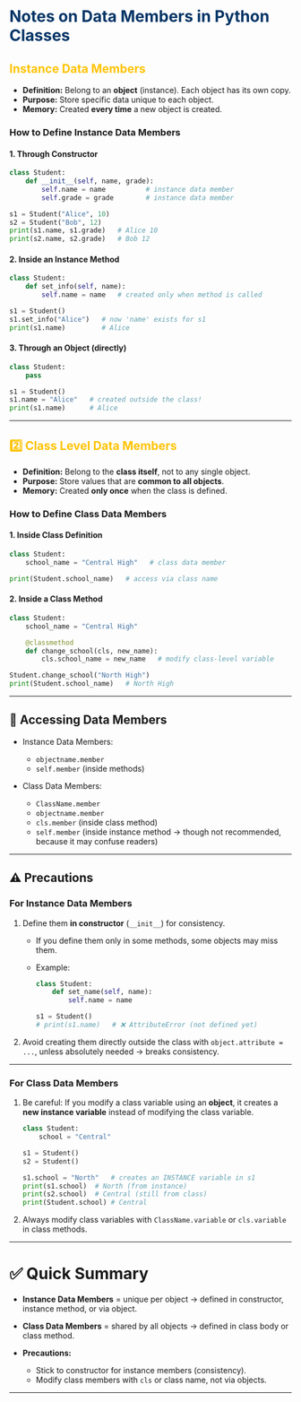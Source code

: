 # <span style="color:#003566"> **Notes on Data Members in Python Classes** </span>

## <span style="color:#ffc300"> **Instance Data Members**</span>

- **Definition:** Belong to an **object** (instance). Each object has its own copy.
- **Purpose:** Store specific data unique to each object.
- **Memory:** Created **every time** a new object is created.

### How to Define Instance Data Members

#### 1. Through Constructor

```python
class Student:
    def __init__(self, name, grade):
        self.name = name          # instance data member
        self.grade = grade        # instance data member

s1 = Student("Alice", 10)
s2 = Student("Bob", 12)
print(s1.name, s1.grade)   # Alice 10
print(s2.name, s2.grade)   # Bob 12
```

#### 2. Inside an Instance Method

```python
class Student:
    def set_info(self, name):
        self.name = name   # created only when method is called

s1 = Student()
s1.set_info("Alice")   # now 'name' exists for s1
print(s1.name)         # Alice
```

#### 3. Through an Object (directly)

```python
class Student:
    pass

s1 = Student()
s1.name = "Alice"   # created outside the class!
print(s1.name)      # Alice
```

---

## <span style="color:#ffc300"> 2️⃣ **Class Level Data Members**</span>

- **Definition:** Belong to the **class itself**, not to any single object.
- **Purpose:** Store values that are **common to all objects**.
- **Memory:** Created **only once** when the class is defined.

### How to Define Class Data Members

#### 1. Inside Class Definition

```python
class Student:
    school_name = "Central High"   # class data member

print(Student.school_name)   # access via class name
```

#### 2. Inside a Class Method

```python
class Student:
    school_name = "Central High"

    @classmethod
    def change_school(cls, new_name):
        cls.school_name = new_name   # modify class-level variable

Student.change_school("North High")
print(Student.school_name)   # North High
```

---

## 🔑 Accessing Data Members

- Instance Data Members:

  - `objectname.member`
  - `self.member` (inside methods)

- Class Data Members:

  - `ClassName.member`
  - `objectname.member`
  - `cls.member` (inside class method)
  - `self.member` (inside instance method → though not recommended, because it may confuse readers)

---

## ⚠️ Precautions

### For Instance Data Members

1. Define them **in constructor** (`__init__`) for consistency.

   - If you define them only in some methods, some objects may miss them.
   - Example:

     ```python
     class Student:
         def set_name(self, name):
             self.name = name

     s1 = Student()
     # print(s1.name)   # ❌ AttributeError (not defined yet)
     ```

2. Avoid creating them directly outside the class with `object.attribute = ...`, unless absolutely needed → breaks consistency.

---

### For Class Data Members

1. Be careful: If you modify a class variable using an **object**, it creates a **new instance variable** instead of modifying the class variable.

   ```python
   class Student:
       school = "Central"

   s1 = Student()
   s2 = Student()

   s1.school = "North"   # creates an INSTANCE variable in s1
   print(s1.school)  # North (from instance)
   print(s2.school)  # Central (still from class)
   print(Student.school) # Central
   ```

2. Always modify class variables with `ClassName.variable` or `cls.variable` in class methods.

---

# ✅ Quick Summary

- **Instance Data Members** = unique per object → defined in constructor, instance method, or via object.
- **Class Data Members** = shared by all objects → defined in class body or class method.
- **Precautions:**

  - Stick to constructor for instance members (consistency).
  - Modify class members with `cls` or class name, not via objects.

---
